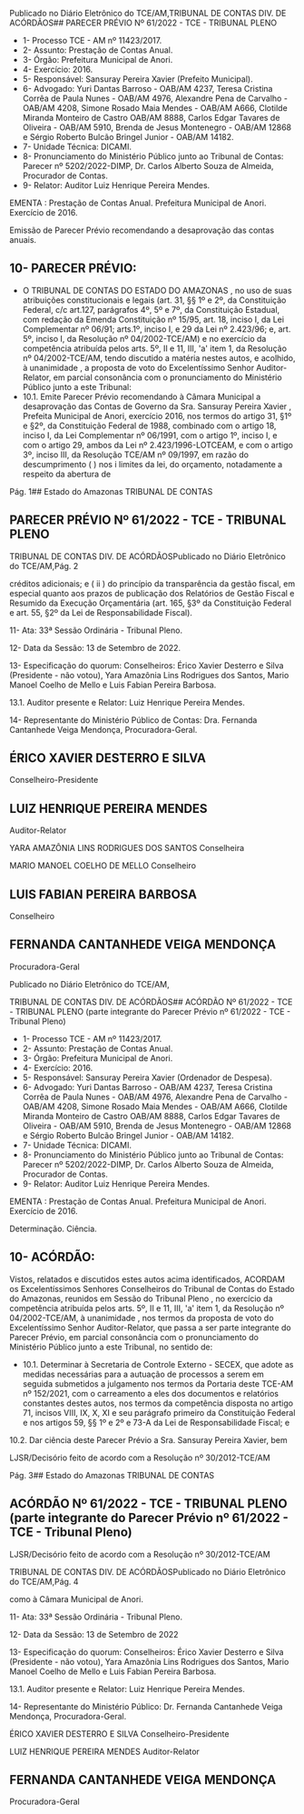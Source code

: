 Publicado  no  Diário  Eletrônico do TCE/AM,TRIBUNAL DE CONTAS DIV. DE ACÓRDÃOS## PARECER PRÉVIO Nº 61/2022 - TCE - TRIBUNAL PLENO

- 1- Processo TCE - AM nº 11423/2017.
- 2- Assunto: Prestação de Contas Anual.
- 3- Órgão: Prefeitura Municipal de Anori.
- 4- Exercício: 2016.
- 5- Responsável: Sansuray Pereira Xavier (Prefeito Municipal).
- 6- Advogado: Yuri  Dantas  Barroso  -  OAB/AM  4237,  Teresa  Cristina  Corrêa  de  Paula Nunes  -  OAB/AM  4976,  Alexandre  Pena  de  Carvalho  -  OAB/AM  4208,  Simone Rosado  Maia  Mendes  -  OAB/AM  A666,  Clotilde  Miranda  Monteiro  de  Castro  OAB/AM 8888, Carlos Edgar Tavares de Oliveira - OAB/AM 5910, Brenda de Jesus Montenegro  -  OAB/AM  12868  e  Sérgio  Roberto  Bulcão  Bringel  Junior  -  OAB/AM 14182.
- 7- Unidade Técnica: DICAMI.
- 8- Pronunciamento  do  Ministério  Público  junto  ao  Tribunal  de  Contas: Parecer  nº 5202/2022-DIMP,  Dr. Carlos Alberto Souza de Almeida, Procurador de Contas.
- 9- Relator: Auditor Luiz Henrique Pereira Mendes.

EMENTA :  Prestação  de  Contas  Anual.    Prefeitura Municipal de Anori.  Exercício de 2016.

Emissão de Parecer Prévio recomendando a desaprovação das contas anuais.

## 10-  PARECER PRÉVIO:

- O  TRIBUNAL  DE  CONTAS  DO  ESTADO  DO  AMAZONAS ,  no  uso  de  suas atribuições  constitucionais  e  legais  (art.  31,  §§  1º  e  2º,  da  Constituição  Federal,  c/c art.127,  parágrafos  4º,  5º  e  7º,  da  Constituição  Estadual,  com  redação  da  Emenda Constituição nº 15/95, art. 18, inciso I, da Lei Complementar nº 06/91; arts.1º, inciso I, e 29  da  Lei  nº  2.423/96;  e,  art.  5º,  inciso  I,  da  Resolução  nº  04/2002-TCE/AM)  e  no exercício da competência atribuída pelos arts. 5º, II e 11, III, 'a' item 1, da Resolução nº 04/2002-TCE/AM, tendo discutido a matéria nestes autos, e acolhido, à unanimidade , a proposta  de  voto  do  Excelentíssimo  Senhor  Auditor-Relator, em  parcial  consonância com o pronunciamento do Ministério Público junto a este Tribunal:
- 10.1.  Emite Parecer Prévio recomendando à Câmara Municipal a desaprovação das Contas de Governo da Sra. Sansuray Pereira Xavier , Prefeita Municipal de Anori, exercício 2016, nos termos do artigo 31, §1º e §2º, da Constituição Federal de 1988, combinado com o artigo 18, inciso I, da Lei Complementar nº 06/1991, com o artigo 1º, inciso I, e com o artigo 29, ambos da Lei nº 2.423/1996-LOTCEAM, e com o artigo 3º, inciso III, da Resolução TCE/AM nº 09/1997, em razão do descumprimento ( ) nos i limites  da  lei,  do  orçamento,  notadamente  a  respeito  da  abertura  de

Pág. 1## Estado do Amazonas TRIBUNAL DE CONTAS

## PARECER PRÉVIO Nº 61/2022 - TCE - TRIBUNAL PLENO

TRIBUNAL DE CONTAS DIV. DE ACÓRDÃOSPublicado  no  Diário  Eletrônico do TCE/AM,Pág. 2

créditos adicionais; e ( ii ) do princípio da transparência da gestão fiscal, em especial quanto aos prazos de publicação dos Relatórios de Gestão Fiscal e  Resumido  da  Execução  Orçamentária  (art.  165,  §3º  da  Constituição Federal e art. 55, §2º da Lei de Responsabilidade Fiscal).

11- Ata: 33ª Sessão Ordinária - Tribunal Pleno.

12- Data da Sessão: 13 de Setembro de 2022.

13- Especificação do quorum: Conselheiros: Érico Xavier Desterro e Silva (Presidente -  não  votou),  Yara  Amazônia  Lins  Rodrigues  dos  Santos,  Mario  Manoel  Coelho  de Mello e Luis Fabian Pereira Barbosa.

13.1. Auditor presente e Relator: Luiz Henrique Pereira Mendes.

14-  Representante do Ministério Público de Contas: Dra. Fernanda Cantanhede Veiga Mendonça, Procuradora-Geral.

## ÉRICO XAVIER DESTERRO E SILVA

Conselheiro-Presidente

## LUIZ HENRIQUE PEREIRA MENDES

Auditor-Relator

YARA AMAZÔNIA LINS RODRIGUES DOS SANTOS Conselheira

MARIO MANOEL COELHO DE MELLO Conselheiro

## LUIS FABIAN PEREIRA BARBOSA

Conselheiro

## FERNANDA CANTANHEDE VEIGA MENDONÇA

Procuradora-Geral

Publicado  no  Diário  Eletrônico do TCE/AM,

TRIBUNAL DE CONTAS DIV. DE ACÓRDÃOS## ACÓRDÃO Nº 61/2022 - TCE - TRIBUNAL PLENO (parte integrante do Parecer Prévio nº 61/2022 - TCE - Tribunal Pleno)

- 1- Processo TCE - AM nº 11423/2017.
- 2- Assunto: Prestação de Contas Anual.
- 3- Órgão: Prefeitura Municipal de Anori.
- 4- Exercício: 2016.
- 5- Responsável: Sansuray Pereira Xavier (Ordenador de Despesa).
- 6- Advogado: Yuri  Dantas  Barroso  -  OAB/AM  4237,  Teresa  Cristina  Corrêa  de  Paula Nunes  -  OAB/AM  4976,  Alexandre  Pena  de  Carvalho  -  OAB/AM  4208,  Simone Rosado  Maia  Mendes  -  OAB/AM  A666,  Clotilde  Miranda  Monteiro  de  Castro  OAB/AM 8888, Carlos Edgar Tavares de Oliveira - OAB/AM 5910, Brenda de Jesus Montenegro  -  OAB/AM  12868  e  Sérgio  Roberto  Bulcão  Bringel  Junior  -  OAB/AM 14182.
- 7- Unidade Técnica: DICAMI.
- 8- Pronunciamento  do  Ministério  Público  junto  ao  Tribunal  de  Contas: Parecer  nº 5202/2022-DIMP,  Dr. Carlos Alberto Souza de Almeida, Procurador de Contas.
- 9- Relator: Auditor Luiz Henrique Pereira Mendes.

EMENTA :  Prestação  de  Contas  Anual.    Prefeitura Municipal de Anori. Exercício de 2016.

Determinação. Ciência.

## 10-  ACÓRDÃO:

Vistos, relatados e discutidos estes autos acima identificados, ACORDAM os Excelentíssimos Senhores Conselheiros do Tribunal de Contas do Estado do Amazonas, reunidos em Sessão do Tribunal Pleno , no exercício da competência atribuída pelos arts. 5º, II e 11, III, 'a' item 1, da Resolução nº 04/2002-TCE/AM, à unanimidade , nos termos da  proposta  de  voto  do  Excelentíssimo  Senhor  Auditor-Relator,  que  passa  a  ser  parte integrante  do  Parecer  Prévio, em  parcial  consonância com  o  pronunciamento  do Ministério Público junto a este Tribunal, no sentido de:

- 10.1. Determinar à  Secretaria  de  Controle  Externo  -  SECEX,  que  adote  as medidas necessárias para a autuação de processos a serem em seguida submetidos  a  julgamento  nos  termos  da  Portaria  deste  TCE-AM  nº 152/2021,  com  o  carreamento  a  eles  dos  documentos  e  relatórios constantes destes autos, nos termos da competência disposta no artigo 71, incisos VIII, IX, X, XI e seu parágrafo primeiro da Constituição Federal e nos artigos 59, §§ 1º e 2º e 73-A da Lei de Responsabilidade Fiscal; e

10.2. Dar ciência deste Parecer Prévio a Sra. Sansuray Pereira Xavier, bem

LJSR/Decisório feito de acordo com a Resolução nº 30/2012-TCE/AM

Pág. 3## Estado do Amazonas TRIBUNAL DE CONTAS

## ACÓRDÃO Nº 61/2022 - TCE - TRIBUNAL PLENO (parte integrante do Parecer Prévio nº 61/2022 - TCE - Tribunal Pleno)

LJSR/Decisório feito de acordo com a Resolução nº 30/2012-TCE/AM

TRIBUNAL DE CONTAS DIV. DE ACÓRDÃOSPublicado  no  Diário  Eletrônico do TCE/AM,Pág. 4

como à Câmara Municipal de Anori.

11- Ata: 33ª Sessão Ordinária - Tribunal Pleno.

12- Data da Sessão: 13 de Setembro de 2022

13- Especificação do quorum: Conselheiros: Érico Xavier Desterro e Silva (Presidente -  não  votou),  Yara  Amazônia  Lins  Rodrigues  dos  Santos,  Mario  Manoel  Coelho  de Mello e Luis Fabian Pereira Barbosa.

13.1. Auditor presente e Relator: Luiz Henrique Pereira Mendes.

14-  Representante do Ministério Público: Dr. Fernanda Cantanhede Veiga Mendonça, Procuradora-Geral.

ÉRICO XAVIER DESTERRO E SILVA Conselheiro-Presidente

LUIZ HENRIQUE PEREIRA MENDES Auditor-Relator

## FERNANDA CANTANHEDE VEIGA MENDONÇA

Procuradora-Geral